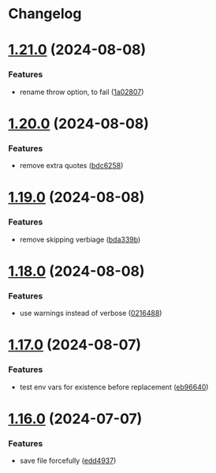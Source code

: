 # Changelog

# [1.21.0](https://github.com/jonlabelle/replace-tokens-action/compare/v1.20.0...v1.21.0) (2024-08-08)

### Features

- rename throw option, to fail ([1a02807](https://github.com/jonlabelle/replace-tokens-action/commit/1a02807b54ae5c39787e33c6c6c759cc3fbe535d))

# [1.20.0](https://github.com/jonlabelle/replace-tokens-action/compare/v1.19.0...v1.20.0) (2024-08-08)

### Features

- remove extra quotes ([bdc6258](https://github.com/jonlabelle/replace-tokens-action/commit/bdc62581359d31b2cd096c25056c5bb9600e703f))

# [1.19.0](https://github.com/jonlabelle/replace-tokens-action/compare/v1.18.0...v1.19.0) (2024-08-08)

### Features

- remove skipping verbiage ([bda339b](https://github.com/jonlabelle/replace-tokens-action/commit/bda339babf139a0c551a073bd16680adc4565248))

# [1.18.0](https://github.com/jonlabelle/replace-tokens-action/compare/v1.17.0...v1.18.0) (2024-08-08)

### Features

- use warnings instead of verbose ([0216488](https://github.com/jonlabelle/replace-tokens-action/commit/021648838e5da8a79a98bef26f56fe55bee1c6c5))

# [1.17.0](https://github.com/jonlabelle/replace-tokens-action/compare/v1.16.0...v1.17.0) (2024-08-07)

### Features

- test env vars for existence before replacement ([eb96640](https://github.com/jonlabelle/replace-tokens-action/commit/eb9664020f7eeb694493692d360d1d77f4fac081))

# [1.16.0](https://github.com/jonlabelle/replace-tokens-action/compare/v1.15.0...v1.16.0) (2024-07-07)

### Features

- save file forcefully ([edd4937](https://github.com/jonlabelle/replace-tokens-action/commit/edd49379e6152de0fb820c289d2869fc18ce3b35))

